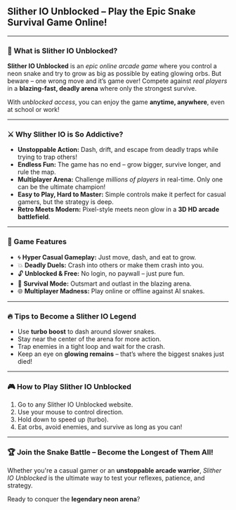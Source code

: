 ## **Slither IO Unblocked – Play the Epic Snake Survival Game Online!**

---

### 🐍 What is Slither IO Unblocked?

**Slither IO Unblocked** is an *epic online arcade game* where you control a neon snake and try to grow as big as possible by eating glowing orbs. But beware – one wrong move and it’s game over! Compete against *real players* in a **blazing-fast, deadly arena** where only the strongest survive.

With *unblocked access*, you can enjoy the game **anytime, anywhere**, even at school or work!

---

### ⚔️ Why Slither IO is So Addictive?

- **Unstoppable Action:** Dash, drift, and escape from deadly traps while trying to trap others!
- **Endless Fun:** The game has no end – grow bigger, survive longer, and rule the map.
- **Multiplayer Arena:** Challenge *millions of players* in real-time. Only one can be the ultimate champion!
- **Easy to Play, Hard to Master:** Simple controls make it perfect for casual gamers, but the strategy is deep.
- **Retro Meets Modern:** Pixel-style meets neon glow in a **3D HD arcade battlefield**.

---

### 🚀 Game Features

- 🌀 **Hyper Casual Gameplay:** Just move, dash, and eat to grow.
- 💥 **Deadly Duels:** Crash into others or make them crash into you.
- 🔓 **Unblocked & Free:** No login, no paywall – just pure fun.
- 🧠 **Survival Mode:** Outsmart and outlast in the blazing arena.
- 🌐 **Multiplayer Madness:** Play online or offline against AI snakes.

---

### 🔥 Tips to Become a Slither IO Legend

- Use **turbo boost** to dash around slower snakes.
- Stay near the center of the arena for more action.
- Trap enemies in a tight loop and wait for the crash.
- Keep an eye on **glowing remains** – that’s where the biggest snakes just died!

---

### 🎮 How to Play Slither IO Unblocked

1. Go to any Slither IO Unblocked website.
2. Use your mouse to control direction.
3. Hold down to speed up (turbo).
4. Eat orbs, avoid enemies, and survive as long as you can!

---

### 🏆 Join the Snake Battle – Become the Longest of Them All!

Whether you're a casual gamer or an **unstoppable arcade warrior**, *Slither IO Unblocked* is the ultimate way to test your reflexes, patience, and strategy.

Ready to conquer the **legendary neon arena**?
